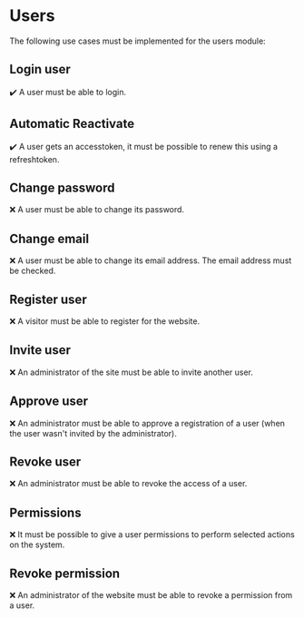 Users
=====

The following use cases must be implemented for the users module:

Login user
----------
:heavy_check_mark: A user must be able to login.

Automatic Reactivate
--------------------
:heavy_check_mark: A user gets an accesstoken, it must be possible to renew this using
a refreshtoken.

Change password
---------------
:x: A user must be able to change its password.

Change email
------------
:x: A user must be able to change its email address. The email address must be
checked.

Register user
-------------
:x: A visitor must be able to register for the website.

Invite user
-----------
:x: An administrator of the site must be able to invite another user.

Approve user
------------
:x: An administrator must be able to approve a registration of a user (when the
user wasn't invited by the administrator).

Revoke user
-----------
:x: An administrator must be able to revoke the access of a user.

Permissions
-----------
:x: It must be possible to give a user permissions to perform selected actions
on the system.

Revoke permission
-----------------
:x: An administrator of the website must be able to revoke a permission from a user.
